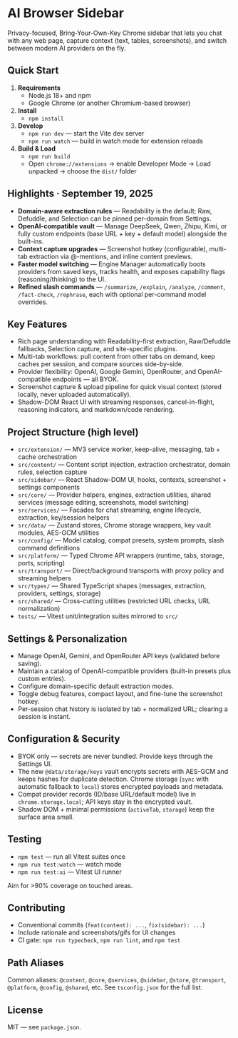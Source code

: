 # AI Browser Sidebar

Privacy-focused, Bring-Your-Own-Key Chrome sidebar that lets you chat with any web page, capture context (text, tables, screenshots), and switch between modern AI providers on the fly.

## Quick Start

1. **Requirements**
   - Node.js 18+ and npm
   - Google Chrome (or another Chromium-based browser)
2. **Install**
   - `npm install`
3. **Develop**
   - `npm run dev` — start the Vite dev server
   - `npm run watch` — build in watch mode for extension reloads
4. **Build & Load**
   - `npm run build`
   - Open `chrome://extensions` → enable Developer Mode → Load unpacked → choose the `dist/` folder

## Highlights · September 19, 2025

- **Domain-aware extraction rules** — Readability is the default; Raw, Defuddle, and Selection can be pinned per-domain from Settings.
- **OpenAI-compatible vault** — Manage DeepSeek, Qwen, Zhipu, Kimi, or fully custom endpoints (base URL + key + default model) alongside the built-ins.
- **Context capture upgrades** — Screenshot hotkey (configurable), multi-tab extraction via @-mentions, and inline content previews.
- **Faster model switching** — Engine Manager automatically boots providers from saved keys, tracks health, and exposes capability flags (reasoning/thinking) to the UI.
- **Refined slash commands** — `/summarize`, `/explain`, `/analyze`, `/comment`, `/fact-check`, `/rephrase`, each with optional per-command model overrides.

## Key Features

- Rich page understanding with Readability-first extraction, Raw/Defuddle fallbacks, Selection capture, and site-specific plugins.
- Multi-tab workflows: pull content from other tabs on demand, keep caches per session, and compare sources side-by-side.
- Provider flexibility: OpenAI, Google Gemini, OpenRouter, and OpenAI-compatible endpoints — all BYOK.
- Screenshot capture & upload pipeline for quick visual context (stored locally, never uploaded automatically).
- Shadow-DOM React UI with streaming responses, cancel-in-flight, reasoning indicators, and markdown/code rendering.

## Project Structure (high level)

- `src/extension/` — MV3 service worker, keep-alive, messaging, tab + cache orchestration
- `src/content/` — Content script injection, extraction orchestrator, domain rules, selection capture
- `src/sidebar/` — React Shadow-DOM UI, hooks, contexts, screenshot + settings components
- `src/core/` — Provider helpers, engines, extraction utilities, shared services (message editing, screenshots, model switching)
- `src/services/` — Facades for chat streaming, engine lifecycle, extraction, key/session helpers
- `src/data/` — Zustand stores, Chrome storage wrappers, key vault modules, AES-GCM utilities
- `src/config/` — Model catalog, compat presets, system prompts, slash command definitions
- `src/platform/` — Typed Chrome API wrappers (runtime, tabs, storage, ports, scripting)
- `src/transport/` — Direct/background transports with proxy policy and streaming helpers
- `src/types/` — Shared TypeScript shapes (messages, extraction, providers, settings, storage)
- `src/shared/` — Cross-cutting utilities (restricted URL checks, URL normalization)
- `tests/` — Vitest unit/integration suites mirrored to `src/`

## Settings & Personalization

- Manage OpenAI, Gemini, and OpenRouter API keys (validated before saving).
- Maintain a catalog of OpenAI-compatible providers (built-in presets plus custom entries).
- Configure domain-specific default extraction modes.
- Toggle debug features, compact layout, and fine-tune the screenshot hotkey.
- Per-session chat history is isolated by tab + normalized URL; clearing a session is instant.

## Configuration & Security

- BYOK only — secrets are never bundled. Provide keys through the Settings UI.
- The new `@data/storage/keys` vault encrypts secrets with AES-GCM and keeps hashes for duplicate detection. Chrome storage (`sync` with automatic fallback to `local`) stores encrypted payloads and metadata.
- Compat provider records (ID/base URL/default model) live in `chrome.storage.local`; API keys stay in the encrypted vault.
- Shadow DOM + minimal permissions (`activeTab`, `storage`) keep the surface area small.

## Testing

- `npm test` — run all Vitest suites once
- `npm run test:watch` — watch mode
- `npm run test:ui` — Vitest UI runner

Aim for >90% coverage on touched areas.

## Contributing

- Conventional commits (`feat(content): ...`, `fix(sidebar): ...`)
- Include rationale and screenshots/gifs for UI changes
- CI gate: `npm run typecheck`, `npm run lint`, and `npm test`

## Path Aliases

Common aliases: `@content`, `@core`, `@services`, `@sidebar`, `@store`, `@transport`, `@platform`, `@config`, `@shared`, etc. See `tsconfig.json` for the full list.

## License

MIT — see `package.json`.

